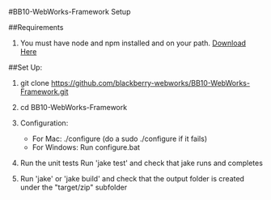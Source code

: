 #BB10-WebWorks-Framework Setup

##Requirements
1. You must have node and npm installed and on your path. [Download Here](http://nodejs.org/#download)

##Set Up:
1. git clone https://github.com/blackberry-webworks/BB10-WebWorks-Framework.git

2. cd BB10-WebWorks-Framework

3. Configuration:
    - For Mac:
        ./configure (do a sudo ./configure if it fails)
    - For Windows:
        Run configure.bat 

4. Run the unit tests
	Run 'jake test' and check that jake runs and completes

5. Run 'jake' or 'jake build' and check that the output folder is created under the "target/zip" subfolder
